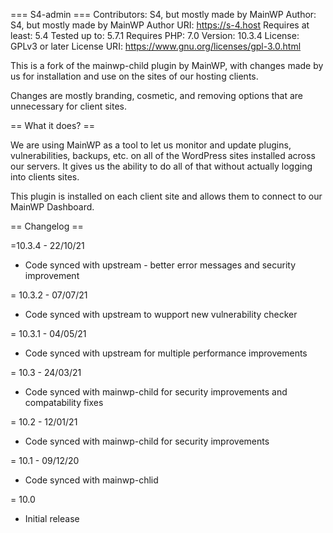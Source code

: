 === S4-admin ===
Contributors: S4, but mostly made by MainWP
Author: S4, but mostly made by MainWP
Author URI: https://s-4.host
Requires at least: 5.4
Tested up to: 5.7.1
Requires PHP: 7.0
Version: 10.3.4
License: GPLv3 or later
License URI: https://www.gnu.org/licenses/gpl-3.0.html

This is a fork of the mainwp-child plugin by MainWP, with changes made by us for installation and use on the sites of our hosting clients.

Changes are mostly branding, cosmetic, and removing options that are unnecessary for client sites.

== What it does? ==

We are using MainWP as a tool to let us monitor and update plugins, vulnerabilities, backups, etc. on all of the WordPress sites installed across our servers. It gives us the ability to do all of that without actually logging into clients sites.

This plugin is installed on each client site and allows them to connect to our MainWP Dashboard.

== Changelog ==

=10.3.4 - 22/10/21
+ Code synced with upstream - better error messages and security improvement

= 10.3.2 - 07/07/21
+ Code synced with upstream to wupport new vulnerability checker

= 10.3.1 - 04/05/21
+ Code synced with upstream for multiple performance improvements

= 10.3 - 24/03/21
* Code synced with mainwp-child for security improvements and compatability fixes

= 10.2 - 12/01/21
* Code synced with mainwp-child for security improvements

= 10.1 - 09/12/20
* Code synced with mainwp-chlid

= 10.0
* Initial release
